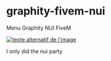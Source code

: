 # graphity-fivem-nui
Menu Graphity NUI FiveM


[![texte alternatif de l'image](http://img.youtube.com/vi/g7DpYWR8vqA/0.jpg)](https://youtu.be/1YlOl2BxUwA "Titre de la video")

I only did the nui party
